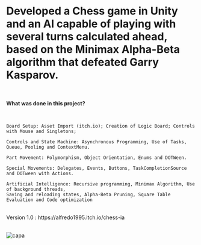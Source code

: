 # Developed a Chess game in Unity and an AI capable of playing with several turns calculated ahead, based on the Minimax Alpha-Beta algorithm that defeated Garry Kasparov.

<br>

<b> What was done in this project? </b>

</br>

    Board Setup: Asset Import (itch.io); Creation of Logic Board; Controls with Mouse and Singletons;

    Controls and State Machine: Asynchronous Programming, Use of Tasks, Queue, Pooling and ContextMenu.

    Part Movement: Polymorphism, Object Orientation, Enums and DOTWeen.

    Special Movements: Delegates, Events, Buttons, TaskCompletionSource and DOTween with Actions.

    Artificial Intelligence: Recursive programming, Minimax Algorithm, Use of background threads, 
    Saving and reloading states, Alpha-Beta Pruning, Square Table Evaluation and Code optimization 

<br>
Version 1.0 : https://alfredo1995.itch.io/chess-ia
<br> </br>
 
![capa](https://github.com/alfredo1995/chess-ia/assets/71193893/03350dec-4ff7-4b3d-9a37-c95f6d1161bf)
